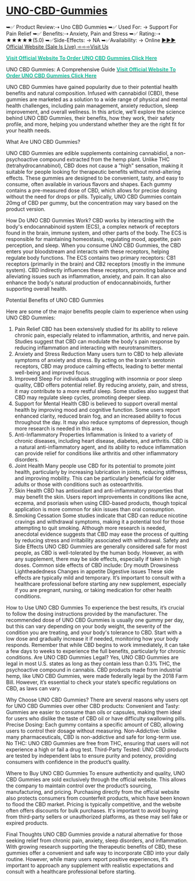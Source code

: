 # [UNO-CBD-Gummies]([url](https://taptobuynow.com/happy-place-health-cbd-gummies/))
➥✅ Product Review:⇢ Uno CBD Gummies ➥✅ Used For: → Support For Pain Relief ➥✅ Benefits:⇢ Anxiety, Pain and Stress ➥✅ Rating:⇢ ★★★★★(5.0) ➥✅Side-Effects: → NA ➥✅Availability: → Online
[►►► Official Website (Sale Is Live) ➾➾➾Visit Us
]([url](https://taptobuynow.com/happy-place-health-cbd-gummies/))

<b><a href="https://taptobuynow.com/UNO CBD Gummies/"><span style="color:#1abc9c">Visit Official Website To Order UNO CBD Gummies Click Here</span></a></b>

UNO CBD Gummies: A Comprehensive Guide
<b><a href="https://taptobuynow.com/UNO CBD Gummies/"><span style="color:#1abc9c">Visit Official Website To Order UNO CBD Gummies Click Here</span></a></b>

UNO CBD Gummies have gained popularity due to their potential health benefits and natural composition. Infused with cannabidiol (CBD), these gummies are marketed as a solution to a wide range of physical and mental health challenges, including pain management, anxiety reduction, sleep improvement, and overall wellness. In this article, we’ll explore the science behind UNO CBD Gummies, their benefits, how they work, their safety profile, and more, helping you understand whether they are the right fit for your health needs.

What Are UNO CBD Gummies?

UNO CBD Gummies are edible supplements containing cannabidiol, a non-psychoactive compound extracted from the hemp plant. Unlike THC (tetrahydrocannabinol), CBD does not cause a "high" sensation, making it suitable for people looking for therapeutic benefits without mind-altering effects. These gummies are designed to be convenient, tasty, and easy to consume, often available in various flavors and shapes.
Each gummy contains a pre-measured dose of CBD, which allows for precise dosing without the need for drops or pills. Typically, UNO CBD Gummies contain 20mg of CBD per gummy, but the concentration may vary based on the product version.

How Do UNO CBD Gummies Work?
CBD works by interacting with the body's endocannabinoid system (ECS), a complex network of receptors found in the brain, immune system, and other parts of the body. The ECS is responsible for maintaining homeostasis, regulating mood, appetite, pain perception, and sleep. When you consume UNO CBD Gummies, the CBD enters your bloodstream and interacts with these receptors, helping regulate body functions.
The ECS contains two primary receptors: CB1 receptors (primarily in the brain) and CB2 receptors (mostly in the immune system). CBD indirectly influences these receptors, promoting balance and alleviating issues such as inflammation, anxiety, and pain. It can also enhance the body's natural production of endocannabinoids, further supporting overall health.

Potential Benefits of UNO CBD Gummies

Here are some of the major benefits people claim to experience when using UNO CBD Gummies:
1. Pain Relief
CBD has been extensively studied for its ability to relieve chronic pain, especially related to inflammation, arthritis, and nerve pain. Studies suggest that CBD can modulate the body's pain response by reducing inflammation and interacting with neurotransmitters.
2. Anxiety and Stress Reduction
Many users turn to CBD to help alleviate symptoms of anxiety and stress. By acting on the brain's serotonin receptors, CBD may produce calming effects, leading to better mental well-being and improved focus.
3. Improved Sleep
For individuals struggling with insomnia or poor sleep quality, CBD offers potential relief. By reducing anxiety, pain, and stress, it may contribute to a more restful sleep. Some studies also suggest that CBD may regulate sleep cycles, promoting deeper sleep.
4. Support for Mental Health
CBD is believed to support overall mental health by improving mood and cognitive function. Some users report enhanced clarity, reduced brain fog, and an increased ability to focus throughout the day. It may also reduce symptoms of depression, though more research is needed in this area.
5. Anti-Inflammatory Properties
Inflammation is linked to a variety of chronic diseases, including heart disease, diabetes, and arthritis. CBD is a natural anti-inflammatory agent, and its ability to reduce inflammation can provide relief for conditions like arthritis and other inflammatory disorders.
6. Joint Health
Many people use CBD for its potential to promote joint health, particularly by increasing lubrication in joints, reducing stiffness, and improving mobility. This can be particularly beneficial for older adults or those with conditions such as osteoarthritis.
7. Skin Health
CBD has antioxidant and anti-inflammatory properties that may benefit the skin. Users report improvements in conditions like acne, eczema, and psoriasis when using CBD-based products, though topical application is more common for skin issues than oral consumption.
8. Smoking Cessation
Some studies indicate that CBD can reduce nicotine cravings and withdrawal symptoms, making it a potential tool for those attempting to quit smoking. Although more research is needed, anecdotal evidence suggests that CBD may ease the process of quitting by reducing stress and irritability associated with withdrawal.
Safety and Side Effects
UNO CBD Gummies are generally considered safe for most people, as CBD is well-tolerated by the human body. However, as with any supplement, there may be side effects, especially if taken in high doses. Common side effects of CBD include:
Dry mouth
Drowsiness
Lightheadedness
Changes in appetite
Digestive issues
These side effects are typically mild and temporary. It’s important to consult with a healthcare professional before starting any new supplement, especially if you are pregnant, nursing, or taking medication for other health conditions.

How to Use UNO CBD Gummies
To experience the best results, it’s crucial to follow the dosing instructions provided by the manufacturer. The recommended dose of UNO CBD Gummies is usually one gummy per day, but this can vary depending on your body weight, the severity of the condition you are treating, and your body's tolerance to CBD.
Start with a low dose and gradually increase it if needed, monitoring how your body responds. Remember that while CBD begins to work immediately, it can take a few days to weeks to experience the full benefits, particularly for chronic conditions.
Are UNO CBD Gummies Legal?
Yes, UNO CBD Gummies are legal in most U.S. states as long as they contain less than 0.3% THC, the psychoactive compound in cannabis. CBD products made from industrial hemp, like UNO CBD Gummies, were made federally legal by the 2018 Farm Bill. However, it’s essential to check your state’s specific regulations on CBD, as laws can vary.

Why Choose UNO CBD Gummies?
There are several reasons why users opt for UNO CBD Gummies over other CBD products:
Convenient and Tasty: Gummies are easier to consume than oils or capsules, making them ideal for users who dislike the taste of CBD oil or have difficulty swallowing pills.
Precise Dosing: Each gummy contains a specific amount of CBD, allowing users to control their dosage without measuring.
Non-Addictive: Unlike many pharmaceuticals, CBD is non-addictive and safe for long-term use.
No THC: UNO CBD Gummies are free from THC, ensuring that users will not experience a high or fail a drug test.
Third-Party Tested: UNO CBD products are tested by independent labs to ensure purity and potency, providing consumers with confidence in the product’s quality.

Where to Buy UNO CBD Gummies
To ensure authenticity and quality, UNO CBD Gummies are sold exclusively through the official website. This allows the company to maintain control over the product’s sourcing, manufacturing, and pricing. Purchasing directly from the official website also protects consumers from counterfeit products, which have been known to flood the CBD market.
Pricing is typically competitive, and the website often offers discounts for bulk purchases. It's important to avoid buying from third-party sellers or unauthorized platforms, as these may sell fake or expired products.

Final Thoughts
UNO CBD Gummies provide a natural alternative for those seeking relief from chronic pain, anxiety, sleep disorders, and inflammation. With growing research supporting the therapeutic benefits of CBD, these gummies offer a convenient and safe way to incorporate CBD into your daily routine. However, while many users report positive experiences, it’s important to approach any supplement with realistic expectations and consult with a healthcare professional before starting.



